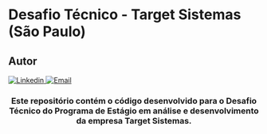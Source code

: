 <h1>Desafio Técnico - Target Sistemas (São Paulo)</h1>

<h2>Autor</h2>

<a href="https://www.linkedin.com/in/bernardo-cruz-dev/">
  <img alt="Linkedin" src="https://img.shields.io/badge/linkedin-%230077B5.svg?style=for-the-badge&logo=linkedin&logoColor=white">
</a>

<a href="mailto:bernardo.bcruz@gmail.com">
  <img alt="Email" src="https://img.shields.io/badge/Gmail-D14836?style=for-the-badge&logo=gmail&logoColor=white">
</a>

<h3 align="center">Este repositório contém o código desenvolvido para o Desafio Técnico do Programa de Estágio em análise e desenvolvimento da empresa Target Sistemas.</h3>
